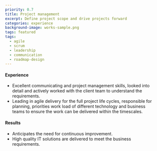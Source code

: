 ```yaml
---
priority: 0.7
title: Project management
excerpt: Define project scope and drive projects forward
categories: experience
background-image: works-sample.png
tags: featured
tags:
  - agile
  - scrum
  - leadership
  - communication
  - roadmap-design
---
```


#### Experience 

- Excellent communicating and project management skills, looked into detail and actively worked with the client team to understand the requirements.
- Leading in agile delivery for the full project life cycles, responsible for planning, priorities work load of different technology and business teams to ensure the work can be delivered within the timescales. 

#### Results

- Anticipates the need for continuous improvement. 
- High quality IT solutions are delivered to meet the business requirements.
